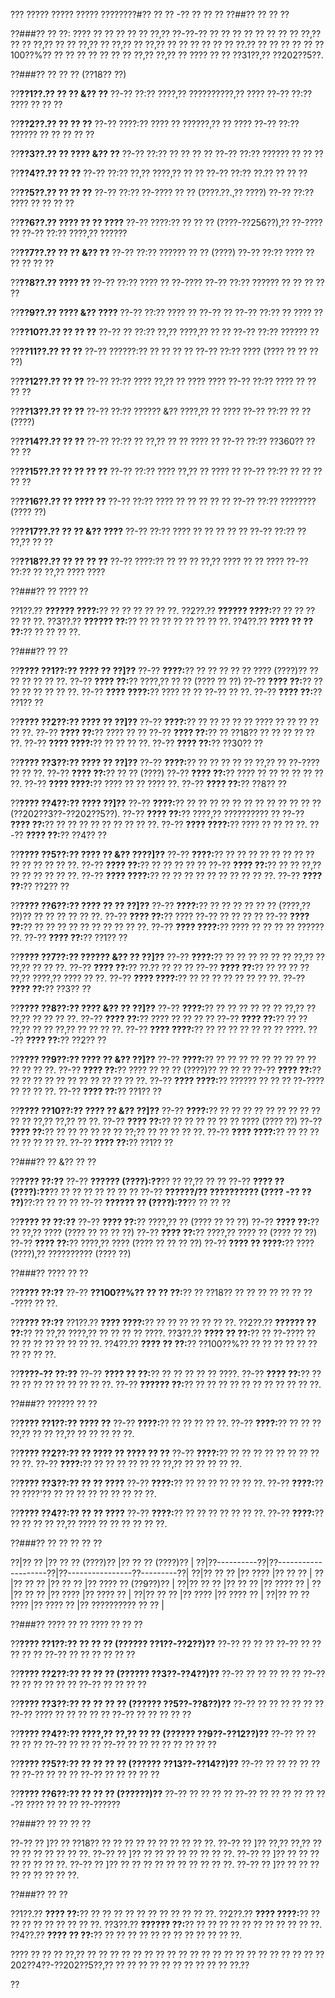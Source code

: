 ??? ????? ????? ????? ????????#?? ?? ?? -?? ?? ?? ??
??##?? ?? ?? ??

??###?? ?? ??:
???? ?? ?? ?? ?? ?? ??,?? ??-??-?? ?? ?? ?? ?? ?? ?? ?? ?? ??,?? ?? ?? ??,?? ?? ?? ??,?? ?? ??,?? ?? ??,?? ?? ?? ?? ?? ?? ?? ??.?? ?? ?? ?? ?? ?? ??100??%?? ?? ?? ?? ?? ?? ?? ?? ??,?? ??,?? ?? ???? ?? ?? ??31??,?? ??202??5??.

??###?? ?? ?? ?? (??18?? ??)

??**??1??.?? ?? ?? &?? ??**
??-?? ??:?? ????,?? ??????????,?? ????
??-?? ??:?? ???? ?? ?? ??

??**??2??.?? ?? ?? ??**
??-?? ????:?? ???? ?? ??????,?? ?? ????
??-?? ??:?? ?????? ?? ?? ?? ?? ??

??**??3??.?? ?? ???? &?? ??**
??-?? ??:?? ?? ?? ?? ??
??-?? ??:?? ?????? ?? ?? ??

??**??4??.?? ?? ??**
??-?? ??:?? ??,?? ????,?? ?? ??
??-?? ??:?? ??.?? ?? ?? ??

??**??5??.?? ?? ?? ??**
??-?? ??:?? ??-???? ?? ?? (????.??.,?? ????)
??-?? ??:?? ???? ?? ?? ?? ??

??**??6??.?? ???? ?? ?? ????**
??-?? ????:?? ?? ?? ?? (????-??256??),?? ??-???? ??
??-?? ??:?? ????,?? ??????

??**??7??.?? ?? ?? &?? ??**
??-?? ??:?? ?????? ?? ?? (????)
??-?? ??:?? ???? ?? ?? ?? ?? ??

??**??8??.?? ???? ??**
??-?? ??:?? ???? ?? ??-????
??-?? ??:?? ?????? ?? ?? ?? ?? ??

??**??9??.?? ???? &?? ????**
??-?? ??:?? ???? ?? ??-?? ??
??-?? ??:?? ?? ???? ??

??**??10??.?? ?? ?? ??**
??-?? ?? ??:?? ??,?? ????,?? ?? ??
??-?? ??:?? ?????? ??

??**??11??.?? ?? ??**
??-?? ??????:?? ?? ?? ?? ??
??-?? ??:?? ???? (???? ?? ?? ?? ??)

??**??12??.?? ?? ??**
??-?? ??:?? ???? ??,?? ?? ???? ????
??-?? ??:?? ???? ?? ?? ?? ??

??**??13??.?? ?? ??**
??-?? ??:?? ?????? &?? ????,?? ?? ????
??-?? ??:?? ?? ?? (????)

??**??14??.?? ?? ??**
??-?? ??:?? ?? ??,?? ?? ?? ???? ??
??-?? ??:?? ??360?? ?? ?? ??

??**??15??.?? ?? ?? ?? ??**
??-?? ??:?? ???? ??,?? ?? ???? ??
??-?? ??:?? ?? ?? ?? ?? ??

??**??16??.?? ?? ???? ??**
??-?? ??:?? ???? ?? ?? ?? ?? ??
??-?? ??:?? ???????? (???? ??)

??**??17??.?? ?? ?? &?? ????**
??-?? ??:?? ???? ?? ?? ?? ?? ??
??-?? ??:?? ?? ??,?? ?? ??

??**??18??.?? ?? ?? ?? ??**
??-?? ????:?? ?? ?? ?? ??,?? ???? ?? ?? ????
??-?? ??:?? ?? ??,?? ???? ????

??###?? ?? ???? ??

??1??.?? **?????? ????:**?? ?? ?? ?? ?? ?? ??.
??2??.?? **?????? ????:**?? ?? ?? ?? ?? ?? ??.
??3??.?? **?????? ??:**?? ?? ?? ?? ?? ?? ?? ?? ??.
??4??.?? **???? ?? ?? ??:**?? ?? ?? ?? ??.

??###?? ?? ??

??**???? ??1??:?? ???? ?? ??]??**
??-?? **????:**?? ?? ?? ?? ?? ?? ???? (????)?? ?? ?? ?? ?? ?? ??.
??-?? **???? ??:**?? ????,?? ?? ?? (???? ?? ??)
??-?? **???? ??:**?? ?? ?? ?? ?? ?? ?? ??.
??-?? **???? ????:**?? ???? ?? ?? ??-?? ?? ??.
??-?? **???? ??:**?? ??1?? ??

??**???? ??2??:?? ???? ?? ??]??**
??-?? **????:**?? ?? ?? ?? ?? ?? ???? ?? ?? ?? ?? ?? ??.
??-?? **???? ??:**?? ???? ?? ??
??-?? **???? ??:**?? ?? ??18?? ?? ?? ?? ?? ?? ??.
??-?? **???? ????:**?? ?? ?? ?? ??.
??-?? **???? ??:**?? ??30?? ??

??**???? ??3??:?? ???? ?? ??]??**
??-?? **????:**?? ?? ?? ?? ?? ?? ??,?? ?? ??-???? ?? ?? ??.
??-?? **???? ??:**?? ?? ?? (????)
??-?? **???? ??:**?? ???? ?? ?? ?? ?? ?? ?? ??.
??-?? **???? ????:**?? ???? ?? ?? ???? ??.
??-?? **???? ??:**?? ??8?? ??

??**???? ??4??:?? ???? ??]??**
??-?? **????:**?? ?? ?? ?? ?? ?? ?? ?? ?? ?? ?? ?? ?? (??202??3??-??202??5??).
??-?? **???? ??:**?? ????,?? ?????????? ??
??-?? **???? ??:**?? ?? ?? ?? ?? ?? ?? ?? ?? ??.
??-?? **???? ????:**?? ???? ?? ?? ?? ??.
??-?? **???? ??:**?? ??4?? ??

??**???? ??5??:?? ???? ?? &?? ????]??**
??-?? **????:**?? ?? ?? ?? ?? ?? ?? ?? ?? ?? ?? ?? ?? ?? ??.
??-?? **???? ??:**?? ?? ?? ?? ?? ??
??-?? **???? ??:**?? ?? ?? ??,?? ?? ?? ?? ?? ?? ??.
??-?? **???? ????:**?? ?? ?? ?? ?? ?? ?? ?? ?? ?? ??.
??-?? **???? ??:**?? ??2?? ??

??**???? ??6??:?? ???? ?? ?? ??]??**
??-?? **????:**?? ?? ?? ?? ?? ?? ?? (????,?? ??)?? ?? ?? ?? ?? ?? ??.
??-?? **???? ??:**?? ???? ??-?? ?? ?? ?? ??
??-?? **???? ??:**?? ?? ?? ?? ?? ?? ?? ?? ?? ?? ??.
??-?? **???? ????:**?? ???? ?? ?? ?? ?? ?????? ??.
??-?? **???? ??:**?? ??1?? ??

??**???? ??7??:?? ?????? &?? ?? ??]??**
??-?? **????:**?? ?? ?? ?? ?? ?? ?? ??,?? ?? ??,?? ?? ?? ??.
??-?? **???? ??:**?? ??.?? ?? ?? ??
??-?? **???? ??:**?? ?? ?? ?? ?? ??,?? ????,?? ???? ?? ??.
??-?? **???? ????:**?? ?? ?? ?? ?? ?? ?? ?? ??.
??-?? **???? ??:**?? ??3?? ??

??**???? ??8??:?? ???? &?? ?? ??]??**
??-?? **????:**?? ?? ?? ?? ?? ?? ?? ??,?? ?? ??,?? ?? ?? ?? ??.
??-?? **???? ??:**?? ???? ?? ?? ?? ??
??-?? **???? ??:**?? ?? ?? ??,?? ?? ?? ??,?? ?? ?? ?? ??.
??-?? **???? ????:**?? ?? ?? ?? ?? ?? ?? ?? ????.
??-?? **???? ??:**?? ??2?? ??

??**???? ??9??:?? ???? ?? &?? ??]??**
??-?? **????:**?? ?? ?? ?? ?? ?? ?? ?? ?? ?? ?? ?? ?? ??.
??-?? **???? ??:**?? ???? ?? ?? ?? (????)?? ?? ?? ??
??-?? **???? ??:**?? ?? ?? ?? ?? ?? ?? ?? ?? ?? ?? ?? ??.
??-?? **???? ????:**?? ?????? ?? ?? ?? ??-???? ?? ?? ?? ??.
??-?? **???? ??:**?? ??1?? ??

??**???? ??10??:?? ???? ?? &?? ??]??**
??-?? **????:**?? ?? ?? ?? ?? ?? ?? ?? ?? ?? ?? ?? ??,?? ??,?? ?? ??.
??-?? **???? ??:**?? ?? ?? ?? ?? ?? ?? ???? (???? ??)
??-?? **???? ??:**?? ?? ?? ?? ?? ?? ?? ??;?? ?? ?? ?? ?? ??.
??-?? **???? ????:**?? ?? ?? ?? ?? ?? ?? ?? ??.
??-?? **???? ??:**?? ??1?? ??

??###?? ?? &?? ?? ??

??**???? ??:??**
??-?? **?????? (????):??**?? ?? ??,?? ?? ??
??-?? **???? ?? (????):??**?? ?? ?? ?? ?? ?? ?? ??
??-?? **??????/?? ?????????? (???? -?? ?? ??)**??:?? ?? ?? ??
??-?? **?????? ?? (????):??**?? ?? ?? ??

??**???? ?? ??:??**
??-?? **???? ??:**?? ????,?? ?? (???? ?? ?? ??)
??-?? **???? ??:**?? ?? ??,?? ???? (???? ?? ?? ?? ??)
??-?? **???? ??:**?? ????,?? ???? ?? (???? ?? ??)
??-?? **???? ??:**?? ????,?? ???? (???? ?? ?? ?? ??)
??-?? **???? ?? ????:**?? ???? (????),?? ?????????? (???? ??)

??###?? ???? ?? ??

??**???? ??:??**
??-?? **??100??%?? ?? ?? ??:**?? ?? ??18?? ?? ?? ?? ?? ?? ?? ??-???? ?? ??.

??**???? ??:??**
??1??.?? **???? ????:**?? ?? ?? ?? ?? ?? ?? ??.
??2??.?? **?????? ?? ??:**?? ?? ??,?? ????,?? ?? ?? ?? ?? ????.
??3??.?? **???? ?? ??:**?? ?? ??-???? ?? ?? ?? ?? ?? ?? ?? ?? ??.
??4??.?? **???? ?? ??:**?? ??100??%?? ?? ?? ?? ?? ?? ?? ?? ?? ?? ??.

??**????-?? ??:??**
??-?? **???? ?? ??:**?? ?? ?? ?? ?? ?? ????.
??-?? **???? ??:**?? ?? ?? ?? ?? ?? ?? ?? ?? ?? ??.
??-?? **?????? ??:**?? ?? ?? ?? ?? ?? ?? ?? ?? ?? ?? ??.

??###?? ?????? ?? ??

??**???? ??1??:?? ???? ??**
??-?? **????:**?? ?? ?? ?? ?? ??.
??-?? **????:**?? ?? ?? ?? ??,?? ?? ?? ??,?? ?? ?? ?? ?? ??.

??**???? ??2??:?? ?? ???? ?? ???? ?? ??**
??-?? **????:**?? ?? ?? ?? ?? ?? ?? ?? ?? ?? ??.
??-?? **????:**?? ?? ?? ?? ?? ?? ?? ??,?? ?? ?? ?? ?? ??.

??**???? ??3??:?? ?? ?? ????**
??-?? **????:**?? ?? ?? ?? ?? ?? ?? ??.
??-?? **????:**?? ?? ????'?? ?? ?? ?? ?? ?? ?? ?? ?? ??.

??**???? ??4??:?? ?? ?? ????**
??-?? **????:**?? ?? ?? ?? ?? ?? ?? ??.
??-?? **????:**?? ?? ?? ?? ?? ??,?? ???? ?? ?? ?? ?? ?? ??.

??###?? ?? ?? ?? ?? ??

??|?? ?? |?? ?? ?? (????)?? |?? ?? ?? (????)?? |
??|??----------??|??--------------------??|??----------------??---------??|
??|?? ?? ?? |?? ???? |?? ?? ?? |
??|?? ?? ?? |?? ?? ?? |?? ???? ?? (??9??)?? |
??|?? ?? ?? |?? ?? ?? |?? ???? ?? |
??|?? ?? ?? |?? ???? |?? ???? ?? |
??|?? ?? ?? |?? ???? |?? ???? ?? |
??|?? ?? ?? ???? |?? ???? ?? |?? ?????????? ?? ?? |

??###?? ???? ?? ?? ???? ?? ?? ??

??**???? ??1??:?? ?? ?? ?? (?????? ??1??-??2??)??**
??-?? ?? ?? ??
??-?? ?? ?? ?? ?? ??
??-?? ?? ?? ?? ?? ?? ??

??**???? ??2??:?? ?? ?? ?? (?????? ??3??-??4??)??**
??-?? ?? ?? ?? ?? ??
??-?? ?? ?? ?? ?? ?? ??
??-?? ?? ?? ?? ??

??**???? ??3??:?? ?? ?? ?? ?? (?????? ??5??-??8??)??**
??-?? ?? ?? ?? ?? ?? ??
??-?? ???? ?? ?? ?? ?? ??
??-?? ?? ?? ?? ?? ??

??**???? ??4??:?? ????,?? ??,?? ?? ?? (?????? ??9??-??12??)??**
??-?? ?? ?? ?? ?? ??
??-?? ?? ?? ??
??-?? ?? ?? ?? ?? ?? ?? ?? ??

??**???? ??5??:?? ?? ?? ?? ?? (?????? ??13??-??14??)??**
??-?? ?? ?? ?? ?? ?? ??
??-?? ?? ?? ??
??-?? ?? ?? ?? ?? ??

??**???? ??6??:?? ?? ?? ?? (??????)??**
??-?? ?? ?? ?? ??
??-?? ?? ?? ?? ?? ??
??-?? ???? ?? ?? ?? ??-??????

??###?? ?? ?? ?? ??

??-?? ?? ]?? ?? ??18?? ?? ?? ?? ?? ?? ?? ?? ?? ?? ??.
??-?? ?? ]?? ??,?? ??,?? ?? ?? ?? ?? ?? ?? ?? ??.
??-?? ?? ]?? ?? ?? ?? ?? ?? ?? ?? ??.
??-?? ?? ]?? ?? ?? ?? ?? ?? ?? ?? ??.
??-?? ?? ]?? ?? ?? ?? ?? ?? ?? ?? ?? ?? ??.
??-?? ?? ]?? ?? ?? ?? ?? ?? ?? ?? ?? ??.

??###?? ?? ??

??1??.?? **???? ??:**?? ?? ?? ?? ?? ?? ?? ?? ?? ?? ?? ??.
??2??.?? **???? ????:**?? ?? ?? ?? ?? ?? ?? ?? ?? ??.
??3??.?? **?????? ??:**?? ?? ?? ?? ?? ?? ?? ?? ?? ?? ?? ??.
??4??.?? **???? ?? ??:**?? ?? ?? ?? ?? ?? ?? ?? ?? ?? ?? ?? ??.

???? ?? ?? ?? ??,?? ?? ?? ?? ?? ?? ?? ?? ?? ?? ?? ?? ?? ?? ?? ?? ?? ?? ?? ?? ?? ??202??4??-??202??5??,?? ?? ?? ?? ?? ?? ?? ?? ?? ?? ?? ??.??

??